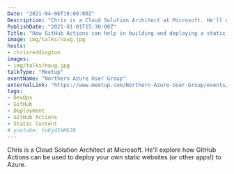 ```yaml
---
Date: "2021-04-06T18:00:00Z"
Description: "Chris is a Cloud Solution Architect at Microsoft. He'll explore how GitHub Actions can be used to deploy your own static websites (or other apps!) to Azure."
PublishDate: "2021-01-01T15:30:00Z"
Title: "How GitHub Actions can help in building and deploying a static website and more"
image: img/talks/naug.jpg
hosts:
- chrisreddington
images:
- img/talks/naug.jpg
talkType: "Meetup"
eventName: "Northern Azure User Group"
externalLink: "https://www.meetup.com/Northern-Azure-User-Group/events/276192486/"
tags:
- DevOps
- GitHub
- Deployment
- GitHub Actions
- Static Content
# youtube: to6j4ImHKJ8
---
```

Chris is a Cloud Solution Architect at Microsoft. He'll explore how GitHub Actions can be used to deploy your own static websites (or other apps!) to Azure.